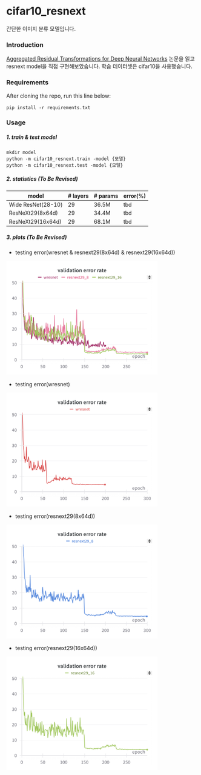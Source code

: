 # cifar10_resnext
간단한 이미지 분류 모델입니다.

### Introduction

[Aggregated Residual Transformations for Deep Neural Networks](https://arxiv.org/pdf/1611.05431) 논문을 읽고 resnext model을 직접 구현해보았습니다.
학습 데이터셋은 cifar10을 사용했습니다.


### Requirements
After cloning the repo, run this line below:
```
pip install -r requirements.txt
```

### Usage

##### 1. train & test model
```
mkdir model
python -m cifar10_resnext.train -model {모델}
python -m cifar10_resnext.test -model {모델}
```

##### 2. statistics (To Be Revised)
| model              | # layers | # params | error(%) |
|--------------------|:---------|----------|----------|
| Wide ResNet(28-10) | 29       | 36.5M    | tbd      |
| ResNeXt29(8x64d)   | 29       | 34.4M    | tbd      |
| ResNeXt29(16x64d)  | 29       | 68.1M    | tbd      |


##### 3. plots (To Be Revised)
- testing error(wresnet & resnext29(8x64d) & resnext29(16x64d))

<img src="./result/total.png" width="400" height="300">

- testing error(wresnet)

<img src="./result/wresnet_test.png" width="400" height="300">

- testing error(resnext29(8x64d))

<img src="./result/resnext29(8x64d)_test.png" width="400" height="300">

- testing error(resnext29(16x64d))

<img src="./result/resnext29(16x64d)_test.png" width="400" height="300">

